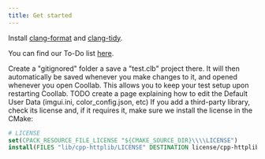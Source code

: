 ```yaml
---
title: Get started
---
```


Install [clang-format](https://julesfouchy.github.io/Learn--Clean-Code-With-Cpp/lessons/formatting-tool/) and [clang-tidy](https://julesfouchy.github.io/Learn--Clean-Code-With-Cpp/lessons/static-analysers/).

You can find our To-Do list [here](https://github.com/orgs/CoolLibs/projects/1/views/2).

Create a "gitignored" folder a save a "test.clb" project there. It will then automatically be saved whenever you make changes to it, and opened whenever you open Coollab. This allows you to keep your test setup upon restarting Coollab.
TODO create a page explaining how to edit the Default User Data (imgui.ini, color_config.json, etc)
If you add a third-party library, check its license and, if it requires it, make sure we install the license in the CMake:
```cmake
# LICENSE
set(CPACK_RESOURCE_FILE_LICENSE "${CMAKE_SOURCE_DIR}\\\\LICENSE")
install(FILES "lib/cpp-httplib/LICENSE" DESTINATION license/cpp-httplib)
```